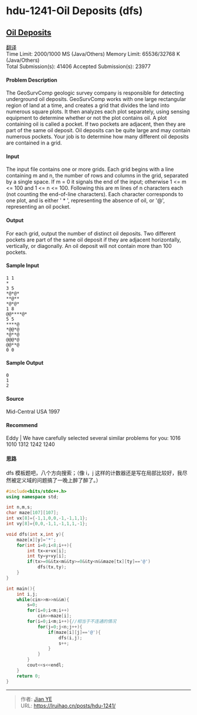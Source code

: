 # hdu-1241-Oil Deposits (dfs)


## [Oil Deposits](http://acm.hdu.edu.cn/showproblem.php?pid=1241)

[翻译](https://vjudge.net/contest/238973#problem/L)  
Time Limit: 2000/1000 MS (Java/Others) Memory Limit: 65536/32768 K (Java/Others)  
Total Submission(s): 41406 Accepted Submission(s): 23977

#### Problem Description

The GeoSurvComp geologic survey company is responsible for detecting underground oil deposits. GeoSurvComp works with one large rectangular region of land at a time, and creates a grid that divides the land into numerous square plots. It then analyzes each plot separately, using sensing equipment to determine whether or not the plot contains oil. A plot containing oil is called a pocket. If two pockets are adjacent, then they are part of the same oil deposit. Oil deposits can be quite large and may contain numerous pockets. Your job is to determine how many different oil deposits are contained in a grid.

#### Input

The input file contains one or more grids. Each grid begins with a line containing m and n, the number of rows and columns in the grid, separated by a single space. If m = 0 it signals the end of the input; otherwise 1 <= m <= 100 and 1 <= n <= 100. Following this are m lines of n characters each (not counting the end-of-line characters). Each character corresponds to one plot, and is either ' \* ', representing the absence of oil, or '@', representing an oil pocket.

#### Output

For each grid, output the number of distinct oil deposits. Two different pockets are part of the same oil deposit if they are adjacent horizontally, vertically, or diagonally. An oil deposit will not contain more than 100 pockets.

#### Sample Input

    1 1
    *
    3 5
    *@*@*
    **@**
    *@*@*
    1 8
    @@****@*
    5 5
    ****@
    *@@*@
    *@**@
    @@@*@
    @@**@
    0 0

#### Sample Output

    0
    1
    2

#### Source

Mid-Central USA 1997

#### Recommend

Eddy | We have carefully selected several similar problems for you: 1016 1010 1312 1242 1240

#### 思路

dfs 模板题吧，八个方向搜索；（像 i，j 这样的计数器还是写在局部比较好，我尽然被定义域的问题搞了一晚上醉了醉了。）

```cpp
#include<bits/stdc++.h>
using namespace std;

int n,m,s;
char maze[107][107];
int vx[8]={-1,1,0,0,-1,-1,1,1};
int vy[8]={0,0,-1,1,-1,1,1,-1};

void dfs(int x,int y){
    maze[x][y]='*';
    for(int i=0;i<8;i++){
        int tx=x+vx[i];
        int ty=y+vy[i];
        if(tx>=0&&tx<m&&ty>=0&&ty<n&&maze[tx][ty]=='@')
            dfs(tx,ty);
    }
}

int main(){
    int i,j;
    while(cin>>m>>n&&m){
        s=0;
        for(i=0;i<m;i++)
            cin>>maze[i];
        for(i=0;i<m;i++){//相当于不连通的情况
            for(j=0;j<n;j++){
                if(maze[i][j]=='@'){
                    dfs(i,j);
                    s++;
                }
            }
        }
        cout<<s<<endl;
    }
	return 0;
}
```


---

> 作者: [Jian YE](https://github.com/jianye0428)  
> URL: https://lruihao.cn/posts/hdu-1241/  

